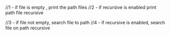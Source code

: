//1 - if file is empty , print the path files
//2 - if  recursive is enabled print path file  recursive

//3 - if file not empty, search file to path
//4 - if  recursive is enabled, search file on path  recursive